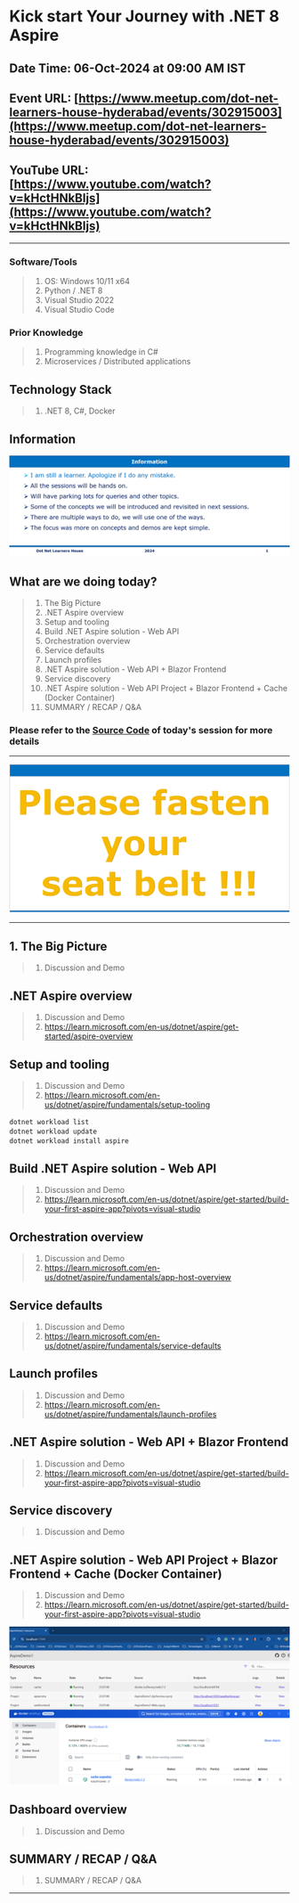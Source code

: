 # Kick start Your Journey with .NET 8 Aspire

## Date Time: 06-Oct-2024 at 09:00 AM IST

## Event URL: [https://www.meetup.com/dot-net-learners-house-hyderabad/events/302915003](https://www.meetup.com/dot-net-learners-house-hyderabad/events/302915003)

## YouTube URL: [https://www.youtube.com/watch?v=kHctHNkBljs](https://www.youtube.com/watch?v=kHctHNkBljs)

<!-- ![Viswanatha Swamy P K |150x150](./Documentation/Images/ViswanathaSwamyPK.PNG) -->

---

### Software/Tools

> 1. OS: Windows 10/11 x64
> 1. Python / .NET 8
> 1. Visual Studio 2022
> 1. Visual Studio Code

### Prior Knowledge

> 1. Programming knowledge in C#
> 1. Microservices / Distributed applications

## Technology Stack

> 1. .NET 8, C#, Docker

## Information

![Information | 100x100](../Documentation/Images/Information.PNG)

## What are we doing today?

> 1. The Big Picture
> 1. .NET Aspire overview
> 1. Setup and tooling
> 1. Build .NET Aspire solution - Web API
> 1. Orchestration overview
> 1. Service defaults
> 1. Launch profiles
> 1. .NET Aspire solution - Web API + Blazor Frontend
> 1. Service discovery
> 1. .NET Aspire solution - Web API Project + Blazor Frontend + Cache (Docker Container)
> 1. SUMMARY / RECAP / Q&A

### Please refer to the [**Source Code**](https://github.com/vishipayyallore/aspire-2024) of today's session for more details

---

![Information | 100x100](../Documentation/Images/SeatBelt.PNG)

---

## 1. The Big Picture

> 1. Discussion and Demo

## .NET Aspire overview

> 1. Discussion and Demo
> 1. <https://learn.microsoft.com/en-us/dotnet/aspire/get-started/aspire-overview>

## Setup and tooling

> 1. Discussion and Demo
> 1. <https://learn.microsoft.com/en-us/dotnet/aspire/fundamentals/setup-tooling>

```powershell
dotnet workload list
dotnet workload update
dotnet workload install aspire
```

## Build .NET Aspire solution - Web API

> 1. Discussion and Demo
> 1. <https://learn.microsoft.com/en-us/dotnet/aspire/get-started/build-your-first-aspire-app?pivots=visual-studio>

## Orchestration overview

> 1. Discussion and Demo
> 1. <https://learn.microsoft.com/en-us/dotnet/aspire/fundamentals/app-host-overview>

## Service defaults

> 1. Discussion and Demo
> 1. <https://learn.microsoft.com/en-us/dotnet/aspire/fundamentals/service-defaults>

## Launch profiles

> 1. Discussion and Demo
> 1. <https://learn.microsoft.com/en-us/dotnet/aspire/fundamentals/launch-profiles>

## .NET Aspire solution - Web API + Blazor Frontend

> 1. Discussion and Demo
> 1. <https://learn.microsoft.com/en-us/dotnet/aspire/get-started/build-your-first-aspire-app?pivots=visual-studio>

## Service discovery

> 1. Discussion and Demo

## .NET Aspire solution - Web API Project + Blazor Frontend + Cache (Docker Container)

> 1. Discussion and Demo
> 1. <https://learn.microsoft.com/en-us/dotnet/aspire/get-started/build-your-first-aspire-app?pivots=visual-studio>

![Session First Look](Documentation/Images/SessionFirstLook.PNG)

## Dashboard overview

> 1. Discussion and Demo

## SUMMARY / RECAP / Q&A

> 1. SUMMARY / RECAP / Q&A

---
